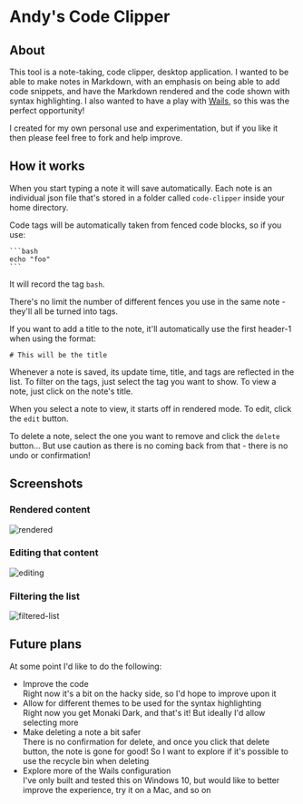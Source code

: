 # Andy's Code Clipper

## About

This tool is a note-taking, code clipper, desktop application.  I wanted to be able to make notes in Markdown, with an emphasis on being able to add code snippets, and have the Markdown rendered and the code shown with syntax highlighting.  I also wanted to have a play with [Wails](https://wails.io/), so this was the perfect opportunity!

I created for my own personal use and experimentation, but if you like it then please feel free to fork and help improve.

## How it works

When you start typing a note it will save automatically.  Each note is an individual json file that's stored in a folder called `code-clipper` inside your home directory.

Code tags will be automatically taken from fenced code blocks, so if you use:

~~~
```bash
echo "foo"
```
~~~

It will record the tag `bash`.

There's no limit the number of different fences you use in the same note - they'll all be turned into tags.

If you want to add a title to the note, it'll automatically use the first header-1 when using the format:

~~~
# This will be the title
~~~

Whenever a note is saved, its update time, title, and tags are reflected in the list.  To filter on the tags, just select the tag you want to show.  To view a note, just click on the note's title.

When you select a note to view, it starts off in rendered mode.  To edit, click the `edit` button.

To delete a note, select the one you want to remove and click the `delete` button... But use caution as there is no coming back from that - there is no undo or confirmation!

## Screenshots

### Rendered content
![rendered](https://user-images.githubusercontent.com/684421/201500979-b5eed0f5-cb12-467d-9bfa-50ff6d6f2e7f.png)

### Editing that content
![editing](https://user-images.githubusercontent.com/684421/201500993-df3add5b-378f-4203-8fa0-4e3e00a8f2ec.png)

### Filtering the list
![filtered-list](https://user-images.githubusercontent.com/684421/201500996-106f37bc-c84a-49d3-96f9-dd0bfc23ed88.png)


## Future plans

At some point I'd like to do the following:

- Improve the code \
Right now it's a bit on the hacky side, so I'd hope to improve upon it
- Allow for different themes to be used for the syntax highlighting \
Right now you get Monaki Dark, and that's it!  But ideally I'd allow selecting more
- Make deleting a note a bit safer \
There is no confirmation for delete, and once you click that delete button, the note is gone for good!  So I want to explore if it's possible to use the recycle bin when deleting
- Explore more of the Wails configuration \
I've only built and tested this on Windows 10, but would like to better improve the experience, try it on a Mac, and so on

